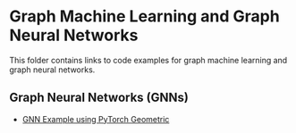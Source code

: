 # Graph Machine Learning and Graph Neural Networks

This folder contains links to code examples for graph machine learning and graph neural networks.

## Graph Neural Networks (GNNs)

- [GNN Example using PyTorch Geometric](https://github.com/pyg-team/pytorch_geometric)
